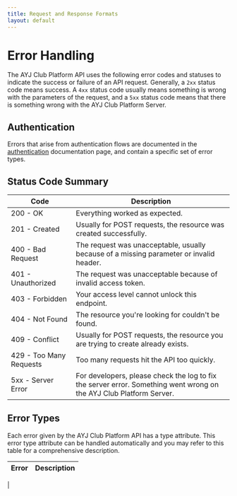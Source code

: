 ```yaml
---
title: Request and Response Formats
layout: default 
---
```


# Error Handling

The AYJ Club Platform API uses the following error codes and statuses to indicate the success or failure of an API request. Generally, a `2xx` status code means success. A `4xx` status code usually means something is wrong with the parameters of the request, and a `5xx` status code means that there is something wrong with the AYJ Club Platform Server.

## Authentication

Errors that arise from authentication flows are documented in the [authentication]() documentation page, and contain a specific set of error types.

## Status Code Summary

| Code | Description | 
| --- | --- |
| 200 - OK | Everything worked as expected. |
| 201 - Created | Usually for POST requests, the resource was created successfully. |
| 400 - Bad Request | The request was unacceptable, usually because of a missing parameter or invalid header. |
| 401 - Unauthorized | The request was unacceptable because of invalid access token. |
| 403 - Forbidden | Your access level cannot unlock this endpoint. |
| 404 - Not Found | The resource you're looking for couldn't be found. |
| 409 - Conflict | Usually for POST requests, the resource you are trying to create already exists. |
| 429 - Too Many Requests | Too many requests hit the API too quickly. |
| 5xx - Server Error | For developers, please check the log to fix the server error. Something went wrong on the AYJ Club Platform Server. |


## Error Types

Each error given by the AYJ Club Platform API has a type attribute. This error type attribute can be handled automatically and you may refer to this table for a comprehensive description.

| Error | Description |
| --- | --- |
| 